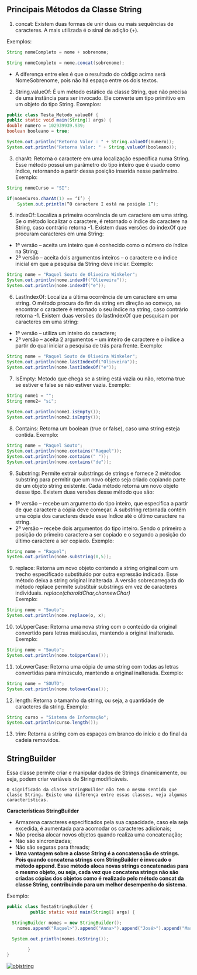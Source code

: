 ## Principais Métodos da Classe String

1. concat: Existem duas formas de unir duas ou mais sequências de caracteres. A mais utilizada é o sinal de adição (+).

Exemplos:
~~~java
String nomeCompleto = nome + sobrenome;

String nomeCompleto = nome.concat(sobrenome);
~~~

* A diferença entre eles é que o resultado do código acima será NomeSobrenome, pois não há espaço entre os dois textos.

2. String.valueOf: É um método estático da classe String, que não precisa de uma instância para ser invocado. Ele converte um tipo primitivo em um objeto do tipo String. 
Exemplos:
~~~java
public class Testa_Metodo_valueOf {
public static void main(String[] args) {
double numero = 102939939.939;
boolean booleano = true;

System.out.println("Retorna Valor : " + String.valueOf(numero));
System.out.println("Retorna Valor: " + String.valueOf(booleano));
~~~

3. charAt: Retorna o caractere em uma localização específica numa String. Esse método possui um parâmetro do tipo inteiro que é usado como índice, retornando a partir dessa posição inserida nesse parâmetro. 
Exemplo:
~~~java
String nomeCurso = "SI";

if(nomeCurso.charAt(1) == ‘I’) {
    System.out.println(“O caractere I está na posição 1”);
~~~

5. indexOf: Localiza a primeira ocorrência de um caractere em uma string. Se o método localizar o caractere, é retornado o índice do caractere na String, caso contrário retorna -1. Existem duas versões do indexOf que procuram caracteres em uma String: 
* 1ª versão – aceita um inteiro que é conhecido como o número do índice na String;
* 2ª versão – aceita dois argumentos inteiros – o caractere e o índice inicial em que a pesquisa da String deve iniciar.
Exemplo:
~~~java
String nome = "Raquel Souto de Oliveira Winkeler"; 
System.out.println(nome.indexOf("Olieveira"));
System.out.println(nome.indexOf("e"));
~~~

6. LastIndexOf: Localiza a última ocorrência de um caractere em uma string. O método procura do fim da string em direção ao começo, se encontrar o caractere é retornado o seu índice na string, caso contrário retorna -1. Existem duas versões do lastIndexOf que pesquisam por caracteres em uma string: 
* 1ª versão – utiliza um inteiro do caractere;
* 2ª versão – aceita 2 argumentos – um inteiro de caractere e o índice a partir do qual iniciar a pesquisa de trás para frente.
Exemplo:
~~~java
String nome = "Raquel Souto de Oliveira Winkeler"; 
System.out.println(nome.lastIndexOf("Olieveira"));
System.out.println(nome.lastIndexOf("e"));
~~~

7. IsEmpty: Metodo que chega se a string está vazia ou não, retorna true se estiver e false se não estiver vazia.
Exemplo:
~~~java 
String nome1 = "";  
String nome2= "si"; 
    
System.out.println(nome1.isEmpty());  
System.out.println(nome2.isEmpty());  

~~~
 

8. Contains: Retorna um boolean (true or false), caso uma string esteja contida.
Exemplo:
~~~java
String nome = "Raquel Souto"; 
System.out.println(nome.contains("Raquel"));
System.out.println(nome.contains(" "));
System.out.println(nome.contains("de"));
~~~

9. Substring: Permite extrair substrings de strings e fornece 2 métodos substring para permitir que um novo objeto seja criado copiando parte de um objeto string existente. Cada método retorna um novo objeto desse tipo. Existem duas versões desse método que são:
* 1ª versão – recebe um argumento do tipo inteiro, que especifica a partir de que caractere a cópia deve começar. A substring retornada contém uma cópia dos caracteres desde esse índice até o último caractere na string.
* 2ª versão – recebe dois argumentos do tipo inteiro. Sendo o primeiro a posição do primeiro caractere a ser copiado e o segundo a posição do último caractere a ser copiado.
Exemplo:
~~~java
String nome = "Raquel"; 
System.out.println(nome.substring(0,5));
~~~

9. replace: Retorna um novo objeto contendo a string original com um trecho especificado substituído por outra expressão indicada. Esse método deixa a string original inalterada. A versão sobrecarregada do método replace permite substituir substrings em vez de caracteres individuais. *replace(charoldChar,charnewChar)*  
Exemplo:
~~~java
String nome = "Souto"; 
System.out.println(nome.replace(o, x);
~~~

10. toUpperCase: Retorna uma nova string com o conteúdo da original convertido para letras maiúsculas, mantendo a original inalterada.
Exemplo:
~~~java
String nome = "Souto"; 
System.out.println(nome.toUpperCase());
~~~

11. toLowerCase: Retorna uma cópia de uma string com todas as letras convertidas para minúsculo, mantendo a original inalterada. 
Exemplo:
~~~java
String nome = "SOUTO"; 
System.out.println(nome.tolowerCase());
~~~

12. length: Retorna o tamanho da string, ou seja, a quantidade de caracteres da string.
Exemplo:
~~~java
String curso = "Sistema de Informação"; 
System.out.println(curso.length());
~~~

13. trim: Retorna a string com os espaços em branco do início e do final da cadeia removidos.


## StringBuilder 

Essa classe permite criar e manipular dados de Strings dinamicamente, ou seja, podem criar variáveis de String modificáveis.   
   
    O significado da classe StringBuilder não tem o mesmo sentido que classe String. Existe uma diferença entre essas classes, veja algumas características.

**Características StringBuilder**
* Armazena caracteres especificados pela sua capacidade, caso ela seja excedida, é aumentada para acomodar os caracteres adicionais;
* Não precisa alocar novos objetos quando realiza uma concatenação;
* Não são sincronizadas;
* Não são seguras para threads;
* **Uma vantagem sobre a classe String é a concatenação de strings. Pois quando concatena strings com StringBuilder é invocado o método append. Esse método aloca novas strings concatenadas para o mesmo objeto, ou seja, cada vez que concatena strings não são criadas cópias dos objetos como é realizado pelo método concat da classe String, contribuindo para um melhor desempenho do sistema.**

Exemplo:
~~~java
public class TestaStringBuilder {
         public static void main(String[] args) {

  StringBuilder nomes = new StringBuilder();
    nomes.append("Raquel>").append("Anna>").append("José>").append("Maria");

  System.out.println(nomes.toString());

        }
}
~~~

<a href="https://imgbb.com/"><img src="https://i.ibb.co/LQvbTGr/objstring.png" alt="objstring" border="0"></a>